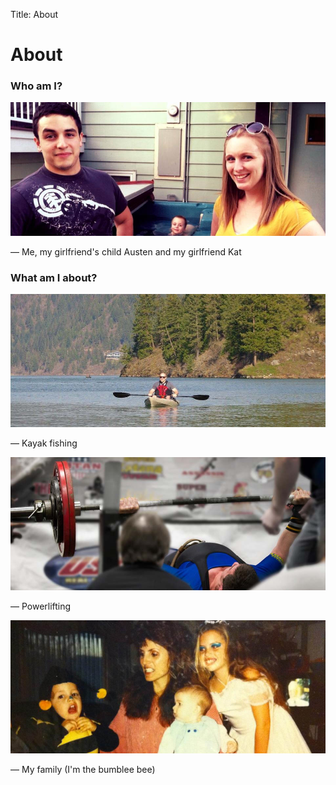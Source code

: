 Title: About

# About

### Who am I?

<img class="image-full-width" alt="Me, my girlfriend's naked child Austen and my girlfriend Kat" src="../images/eric_and_kat.jpg">

&mdash; Me, my girlfriend's child Austen and my girlfriend Kat

### What am I about?

<img class="image-full-width" alt="Kayaking in Coeur d'Alene" src="../images/kayak.jpg">

&mdash; Kayak fishing

<img class="image-full-width" alt="Powerlifting" src="../images/powerlifting.jpg">

&mdash; Powerlifting

<img class="image-full-width" alt="My family" src="../images/family.jpg">

&mdash; My family (I'm the bumblee bee)
